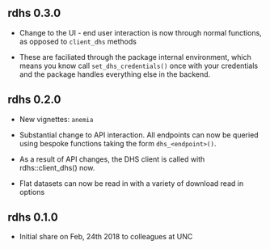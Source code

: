 ## rdhs 0.3.0

* Change to the UI - end user interaction is now through normal functions, as opposed
to `client_dhs` methods

* These are faciliated through the package internal environment, which means you know call
`set_dhs_credentials()` once with your credentials and the package handles everything else in 
the backend. 

## rdhs 0.2.0

* New vignettes: `anemia`

* Substantial change to API interaction. All endpoints can now be queried using
bespoke functions taking the form `dhs_<endpoint>()`.

* As a result of API changes, the DHS client is called with rdhs::client_dhs() now.

* Flat datasets can now be read in with a variety of download read in options

## rdhs 0.1.0

* Initial share on Feb, 24th 2018 to colleagues at UNC
